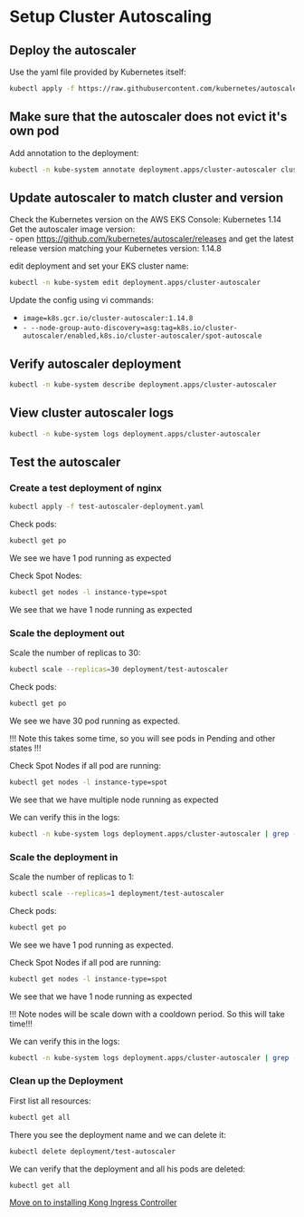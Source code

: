 # Setup Cluster Autoscaling

## Deploy the autoscaler

Use the yaml file provided by Kubernetes itself:
```bash
kubectl apply -f https://raw.githubusercontent.com/kubernetes/autoscaler/master/cluster-autoscaler/cloudprovider/aws/examples/cluster-autoscaler-autodiscover.yaml
```

## Make sure that the autoscaler does not evict it's own pod

Add annotation to the deployment:
```bash
kubectl -n kube-system annotate deployment.apps/cluster-autoscaler cluster-autoscaler.kubernetes.io/safe-to-evict="false"
```

## Update autoscaler to match cluster and version 

Check the Kubernetes version on the AWS EKS Console: Kubernetes 1.14
Get the autoscaler image version:  
    - open https://github.com/kubernetes/autoscaler/releases and get the latest release version matching your Kubernetes version: 1.14.8

edit deployment and set your EKS cluster name:

```bash
kubectl -n kube-system edit deployment.apps/cluster-autoscaler
```
Update the config using vi commands:
* ```image=k8s.gcr.io/cluster-autoscaler:1.14.8```  
* ```- --node-group-auto-discovery=asg:tag=k8s.io/cluster-autoscaler/enabled,k8s.io/cluster-autoscaler/spot-autoscale```

## Verify autoscaler deployment

```bash
kubectl -n kube-system describe deployment.apps/cluster-autoscaler
```

## View cluster autoscaler logs

```bash
kubectl -n kube-system logs deployment.apps/cluster-autoscaler
```

## Test the autoscaler

### Create a test deployment of nginx

```bash
kubectl apply -f test-autoscaler-deployment.yaml
```

Check pods:
```bash
kubectl get po
```

We see we have 1 pod running as expected

Check Spot Nodes:
```bash
kubectl get nodes -l instance-type=spot
```

We see that we have 1 node running as expected


### Scale the deployment out

Scale the number of replicas to 30:
```bash
kubectl scale --replicas=30 deployment/test-autoscaler
```

Check pods:
```bash
kubectl get po
```

We see we have 30 pod running as expected. 

!!! Note this takes some time, so you will see pods in Pending and other states !!!


Check Spot Nodes if all pod are running:
```bash
kubectl get nodes -l instance-type=spot
```

We see that we have multiple node running as expected

We can verify this in the logs:
```bash
kubectl -n kube-system logs deployment.apps/cluster-autoscaler | grep -A5 "Expanding Node Group"
```

### Scale the deployment in

Scale the number of replicas to 1:
```bash
kubectl scale --replicas=1 deployment/test-autoscaler
```

Check pods:
```bash
kubectl get po
```

We see we have 1 pod running as expected. 

Check Spot Nodes if all pod are running:
```bash
kubectl get nodes -l instance-type=spot
```

We see that we have 1 node running as expected

!!! Note nodes will be scale down with a cooldown period. So this will take time!!!

We can verify this in the logs:
```bash
kubectl -n kube-system logs deployment.apps/cluster-autoscaler | grep -A5 "removing node"
```

### Clean up the Deployment
First list all resources:
```bash
kubectl get all
```

There you see the deployment name and we can delete it:
```bash
kubectl delete deployment/test-autoscaler
```

We can verify that the deployment and all his pods are deleted:
```bash
kubectl get all
```

[Move on to installing Kong Ingress Controller](../kong-ingress/README.md)